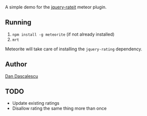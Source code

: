 A simple demo for the [jquery-rateit](https://atmosphere.meteor.com/package/jquery-rateit) meteor plugin.


## Running

1. `npm install -g meteorite` (if not already installed)
2. `mrt`

Meteorite will take care of installing the `jquery-rating` dependency.


## Author

[Dan Dascalescu](http://wiki.dandascalescu.com)


## TODO

* Update existing ratings
* Disallow rating the same thing more than once
